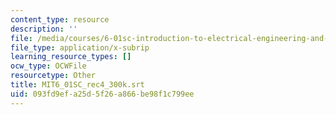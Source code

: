 ```yaml
---
content_type: resource
description: ''
file: /media/courses/6-01sc-introduction-to-electrical-engineering-and-computer-science-i-spring-2011/093fd9efa25d5f26a866be98f1c799ee_MIT6_01SC_rec4_300k.vtt
file_type: application/x-subrip
learning_resource_types: []
ocw_type: OCWFile
resourcetype: Other
title: MIT6_01SC_rec4_300k.srt
uid: 093fd9ef-a25d-5f26-a866-be98f1c799ee
---
```

